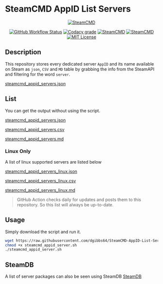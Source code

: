 # SteamCMD AppID List Servers
<p align="center">
  <a href="[https://linuxgsm.com](https://developer.valvesoftware.com/wiki/SteamCMD)"><img src="https://user-images.githubusercontent.com/4478206/197542699-ae13797a-78bb-4f37-81c2-d4880fd7709f.jpg" alt="SteamCMD"></a>
<br>
</p>
<p align="center">
<a href="https://github.com/GameServerManagers/docker-steamcmd/actions"><img src="https://github.com/dgibbs64/SteamCMD-AppID-List-Servers/workflows/Generate%20Output/badge.svg?style=flat-square&logo=codacy&logoColor=white" alt="GitHub Workflow Status"></a>
  <a href="https://www.codacy.com/gh/dgibbs64/SteamCMD-AppID-List-Servers/dashboard"><img src="https://img.shields.io/codacy/grade/61b87c56e64f46a0a29df385dd7e5c60?style=flat-square&logo=codacy&logoColor=white" alt="Codacy grade"></a>
<a href="https://developer.valvesoftware.com/wiki/SteamCMD"><img src="https://img.shields.io/badge/SteamCMD-000000?style=flat-square&amp;logo=Steam&amp;logoColor=white" alt="SteamCMD"></a>  
<a href="[https://developer.valvesoftware.com/wiki/SteamCMD](https://www.gnu.org/software/bash/)"><img src="https://img.shields.io/badge/Made with BASH-1f425f?style=flat-square&amp;logo=gnu bash&amp;logoColor=white" alt="SteamCMD"></a>    
<a href="https://github.com/GameServerManagers/SteamCMD-AppID-List-Servers/blob/main/LICENSE"><img src="https://img.shields.io/github/license/gameservermanagers/docker-steamcmd?style=flat-square" alt="MIT License"></a>
</p>

## Description

This repository stores every dedicated server `AppID` and its name available on Steam as `json`, `CSV` and `MD` table by grabbing the info from the SteamAPI and filtering for the word `server`.

[steamcmd_appid_servers.json](https://api.steampowered.com/ISteamApps/GetAppList/v2/)

## List

You can get the output without using the script.

[steamcmd_appid_servers.json](https://github.com/dgibbs64/SteamCMD-AppID-List-Servers/blob/master/steamcmd_appid_servers.json)

[steamcmd_appid_servers.csv](https://github.com/dgibbs64/SteamCMD-AppID-List-Servers/blob/master/steamcmd_appid_servers.csv)

[steamcmd_appid_servers.md](https://github.com/dgibbs64/SteamCMD-AppID-List-Servers/blob/master/steamcmd_appid_servers.md)

### Linux Only

A list of linux supported servers are listed below

[steamcmd_appid_servers_linux.json](https://github.com/dgibbs64/SteamCMD-AppID-List-Servers/blob/master/steamcmd_appid_servers_linux.json)

[steamcmd_appid_servers_linux.csv](https://github.com/dgibbs64/SteamCMD-AppID-List-Servers/blob/master/steamcmd_appid_servers_linux.csv)

[steamcmd_appid_servers_linux.md](https://github.com/dgibbs64/SteamCMD-AppID-List-Servers/blob/master/steamcmd_appid_servers_linux.md)

> GitHub Action checks daily for updates and posts them to this repository. So this list will always be up-to-date.

## Usage

Simply download the script and run it.

```bash
wget https://raw.githubusercontent.com/dgibbs64/SteamCMD-AppID-List-Servers/master/steamcmd_appid_server.sh
chmod +x steamcmd_appid_server.sh
./steamcmd_appid_server.sh
```

## SteamDB

A list of server packages can also be seen using SteamDB
[SteamDB](https://steamdb.info/search/?a=app&q=server)
